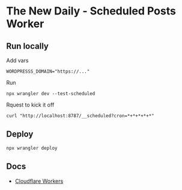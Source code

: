 # The New Daily - Scheduled Posts Worker

## Run locally

Add vars

```
WORDPRESSS_DOMAIN="https://..."
```

Run

```
npx wrangler dev --test-scheduled
```

Rquest to kick it off

```
curl "http://localhost:8787/__scheduled?cron=*+*+*+*+*"
```

## Deploy

```
npx wrangler deploy
```

## Docs

- [Cloudflare Workers](https://developers.cloudflare.com/workers/get-started/guide/)
